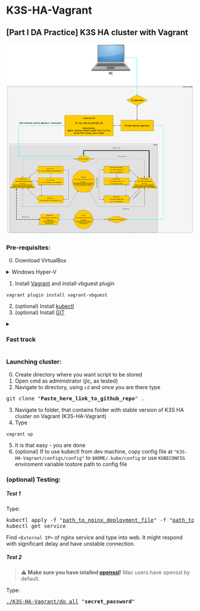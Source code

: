 # K3S-HA-Vagrant

## [Part I DA Practice] K3S HA cluster with Vagrant

![Cluster scheme](K3SHAVA.png)


### Pre-requisites:

0. Download VirtualBox

<details>
<summary>Windows Hyper-V</summary>
<br>
To make VirtualBox vms function properly, you must disable Hyper-V and enable windows VMs 
(in Apps & Features > Optional Features > More optional Features) first
</details>

1. Install [Vagrant](https://www.vagrantup.com/downloads) and install vbguest plugin

```
vagrant plugin install vagrant-vbguest
```

2. (optional) Install [kubectl](https://kubernetes.io/docs/tasks/tools/)
3. (optional) Install [GIT](https://git-scm.com/downloads)


<details>
<summary><h3>Fast track</h3></summary>

0. Create directory where you want script to be stored
1. Open cmd as administrator (jic, as tested)
2. Navigate to directory, using `cd` and once you are there type

<pre>
git clone "<b>Paste_here_link_to_github_repo</b>" .
</pre>

3. Navigate to folder, that contains folder with stable version of K3S HA cluster on Vagrant (K3S-HA-Vagrant)
4. Type:

> :warning: **Make sure you have istalled [openssl](https://www.openssl.org)!** Mac users have openssl by default.

<pre>
<a href="./do_all" title="django dep">./K3S-HA-Vagrant/do_all</a> "<b>secret_password</b>"
</pre>

5. It is that easy - you are done
6. (optional) If to use kubectl from dev machine, copy config file at `"K3S-HA-Vagrant/configs/config"` to `$HOME/.kube/config` 
or use `KUBECONFIG` enviroment variable tostore path to config file
</details>


### Launching cluster:

0. Create directory where you want script to be stored
1. Open cmd as administrator (jic, as tested)
2. Navigate to directory, using `cd` and once you are there type

<pre>
git clone "<b>Paste_here_link_to_github_repo</b>" .
</pre>

3. Navigate to folder, that contains folder with stable version of K3S HA cluster on Vagrant (K3S-HA-Vagrant)
4. Type

```
vagrant up
```

5. It is that easy - you are done
6. (optional) If to use kubectl from dev machine, copy config file at `"K3S-HA-Vagrant/configs/config"` to `$HOME/.kube/config` 
or use `KUBECONFIG` enviroment variable tostore path to config file

### (optional) Testing:

##### Test 1

Type:

<pre>
kubectl apply -f "<a href="./manifests/test/nginx-deployment.yaml" title="nginx dep">path_to_nginx_deployment_file</a>" -f "<a href="./manifests/test/nginx-svc.yaml" title="nginx dep">path_to_nginx_expose_file</a>"
kubectl get service
</pre>

Find `<External IP>` of nginx service and type into web. It might respond with significant delay and have unstable connection.

##### Test 2

> :warning: **Make sure you have istalled [openssl](https://www.openssl.org)!** Mac users have openssl by default.

Type:

<pre>
<a href="./do_all" title="django dep">./K3S-HA-Vagrant/do_all</a> "<b>secret_password</b>"
</pre>
